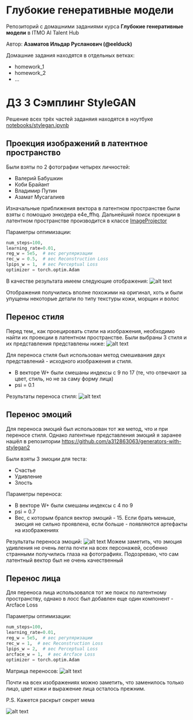 # Глубокие генеративные модели

Репозиторий с домашними заданиями курса __Глубокие генеративные модели__ в ITMO AI Talent Hub

Автор: __Азаматов Ильдар Русланович (@eelduck)__

Домашние задания находятся в отдельных ветках:
- homework_1
- homework_2
- ...

# ДЗ 3 Сэмплинг StyleGAN

Решение всех трёх частей заданяия находятся в ноутбуке [notebooks/stylegan.ipynb](notebooks/stylegan.ipynb)

## Проекция изображений в латентное пространство

Были взяты по 2 фотографии четырех личностей:
- Валерий Бабушкин
- Коби Брайант
- Владимир Путин
- Азамат Мусагалиев

Изначальные приближения вектора в латентном пространстве были взяты с помощью энкодера e4e_ffhq. Дальнейший поиск проекции в латентном пространстве производится в классе [ImageProjector](src/image_projector.py)

Параметры оптимизации:
```python
num_steps=100,
learning_rate=0.01,
reg_w = 5e5,  # вес регуляризации
rec_w = 0.5,  # вес Reconstruction Loss 
lpips_w = 1,  # вес Perceptual Loss
optimizer = torch.optim.Adam
```

В качестве результата имеем следующие отображения:
![alt text](image.png)

Отображения получились вполне похожими на оригинал, хоть и были упущены некоторые детали по типу текстуры кожи, морщин и волос

## Перенос стиля

Перед тем,, как проецировать стили на изображения, необходимо найти их проекции в латентном пространстве. Были выбраны 3 стиля и их представления представлены ниже:
![alt text](image-1.png)

Для переноса стиля был использован метод смешивания двух представлений - исходного изображения и стиля.
- В векторе W+ были смешаны индексы с 9 по 17 (те, что отвечают за цвет, стиль, но не за саму форму лица)
- psi = 0.1 

Результаты переноса стиля:
![alt text](image-2.png)

## Перенос эмоций

Для переноса эмоций был использован тот же метод, что и при переносе стиля.
Однако латентные представления эмоций я заранее нашёл в репозитории https://github.com/a312863063/generators-with-stylegan2

Были взяты 3 эмоции для теста:
- Счастье
- Удивление
- Злость

Параметры переноса:
- В векторе W+ были смешаны индексы с 4 по 9
- psi = 0.7
- Вес, с которым брался вектор эмоций - 15. Если брать меньше, эмоция не сильно проявлена, если больше - появляются артефакты на изображениях

Результаты переноса эмоций:
![alt text](image-3.png)
Можем заметить, что эмоция удивления не очень легла почти на всех персонажей, особенно странными получились глаза на фотографиях. Подозреваю, что сам латентный вектор был не очень качественный

## Перенос лица

Для переноса лица использовался тот же поиск по латентному пространству, однако в лосс был добавлен еще один компонент - Arcface Loss

Параметры оптимизации:
```python
num_steps=100,
learning_rate=0.01,
reg_w = 5e5,  # вес регуляризации
rec_w = 1,  # вес Reconstruction Loss 
lpips_w = 2,  # вес Perceptual Loss
arcface_w = 1,  # вес Arcface Loss
optimizer = torch.optim.Adam
```

Матрица переносов:
![alt text](image-4.png)

Почти на всех изображениях можно заметить, что заменилось только лицо, цвет кожи и выражение лица осталось прежним.

P.S. Кажется раскрыт секрет мема

![alt text](image-5.png)